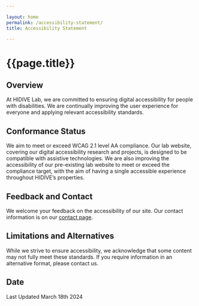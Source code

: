 ```yaml
---

layout: home
permalink: /accessibility-statement/
title: Accessibility Statement

---
```


# {{page.title}}

## Overview

At HIDIVE Lab, we are committed to ensuring digital accessibility for people with disabilities. We are continually improving the user experience for everyone and applying relevant accessibility standards.

## Conformance Status

We aim to meet or exceed WCAG 2.1 level AA compliance. Our lab website, covering our digital accessibility research and projects, is designed to be compatible with assistive technologies. We are also improving the accessibility of our pre-existing lab website to meet or exceed the compliance target, with the aim of having a single accessible experience throughout HIDIVE’s properties.

## Feedback and Contact

<!-- you'll want to at least provide an email address for contact, but adding multiple forms of support including contact form, phone number, or another method of contact is encouraged where feasible. -->

We welcome your feedback on the accessibility of our site. Our contact information is on our <a href="/contact/">contact page</a>.

## Limitations and Alternatives

While we strive to ensure accessibility, we acknowledge that some content may not fully meet these standards. If you require information in an alternative format, please contact us.

## Date

Last Updated March 18th 2024